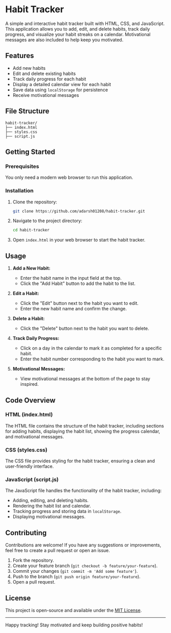 # Habit Tracker

A simple and interactive habit tracker built with HTML, CSS, and JavaScript. This application allows you to add, edit, and delete habits, track daily progress, and visualize your habit streaks on a calendar. Motivational messages are also included to help keep you motivated.

## Features

- Add new habits
- Edit and delete existing habits
- Track daily progress for each habit
- Display a detailed calendar view for each habit
- Save data using `localStorage` for persistence
- Receive motivational messages

## File Structure

```
habit-tracker/
├── index.html
├── styles.css
├── script.js
```

## Getting Started

### Prerequisites

You only need a modern web browser to run this application.

### Installation

1. Clone the repository:

   ```bash
   git clone https://github.com/adarsh01208/habit-tracker.git
   ```

2. Navigate to the project directory:

   ```bash
   cd habit-tracker
   ```

3. Open `index.html` in your web browser to start the habit tracker.

## Usage

1. **Add a New Habit:**
   - Enter the habit name in the input field at the top.
   - Click the "Add Habit" button to add the habit to the list.

2. **Edit a Habit:**
   - Click the "Edit" button next to the habit you want to edit.
   - Enter the new habit name and confirm the change.

3. **Delete a Habit:**
   - Click the "Delete" button next to the habit you want to delete.

4. **Track Daily Progress:**
   - Click on a day in the calendar to mark it as completed for a specific habit.
   - Enter the habit number corresponding to the habit you want to mark.

5. **Motivational Messages:**
   - View motivational messages at the bottom of the page to stay inspired.

## Code Overview

### HTML (index.html)

The HTML file contains the structure of the habit tracker, including sections for adding habits, displaying the habit list, showing the progress calendar, and motivational messages.

### CSS (styles.css)

The CSS file provides styling for the habit tracker, ensuring a clean and user-friendly interface.

### JavaScript (script.js)

The JavaScript file handles the functionality of the habit tracker, including:
- Adding, editing, and deleting habits.
- Rendering the habit list and calendar.
- Tracking progress and storing data in `localStorage`.
- Displaying motivational messages.

## Contributing

Contributions are welcome! If you have any suggestions or improvements, feel free to create a pull request or open an issue.

1. Fork the repository.
2. Create your feature branch (`git checkout -b feature/your-feature`).
3. Commit your changes (`git commit -m 'Add some feature'`).
4. Push to the branch (`git push origin feature/your-feature`).
5. Open a pull request.

## License

This project is open-source and available under the [MIT License](LICENSE).

---

Happy tracking! Stay motivated and keep building positive habits!